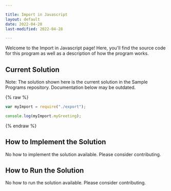```yaml
---

title: Import in Javascript
layout: default
date: 2022-04-28
last-modified: 2022-04-28

---
```


Welcome to the Import in Javascript page! Here, you'll find the source code for this program as well as a description of how the program works.

## Current Solution

Note: The solution shown here is the current solution in the Sample Programs repository. Documentation below may be outdated.

{% raw %}

```Javascript
var myImport = require("./export");

console.log(myImport.myGreeting);

```

{% endraw %}

## How to Implement the Solution

No how to implement the solution available. Please consider contributing.

## How to Run the Solution

No how to run the solution available. Please consider contributing.